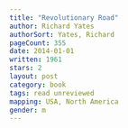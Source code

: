 ```yaml
---
title: "Revolutionary Road"
author: Richard Yates
authorSort: Yates, Richard
pageCount: 355
date: 2014-01-01
written: 1961
stars: 2
layout: post
category: book
tags: read unreviewed
mapping: USA, North America
gender: m
---
```

